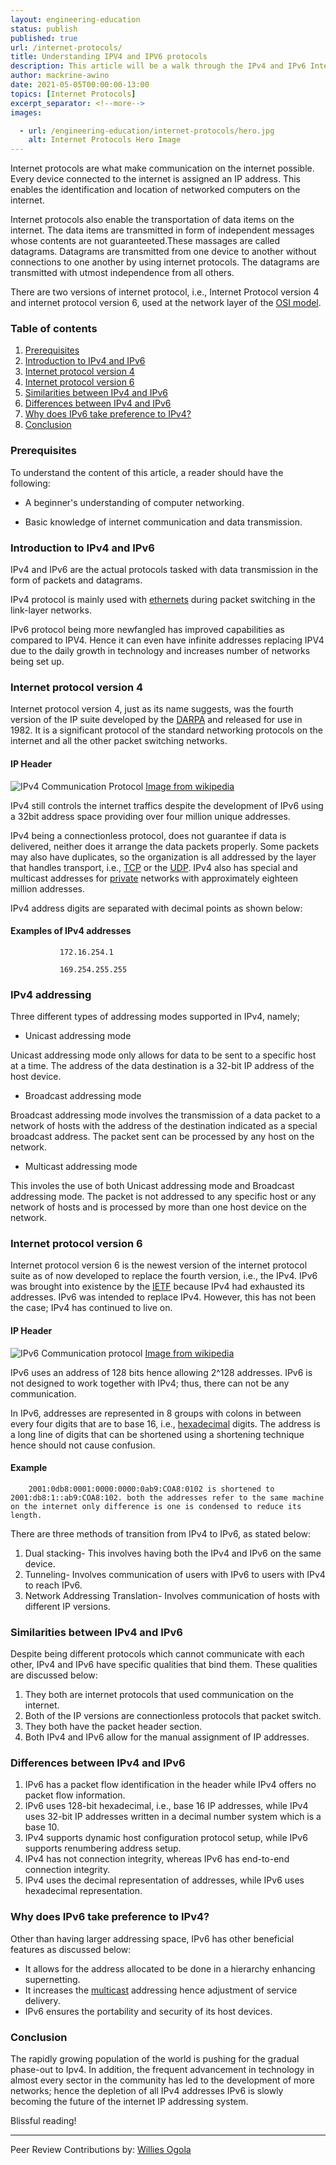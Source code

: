 ```yaml
---
layout: engineering-education
status: publish
published: true
url: /internet-protocols/
title: Understanding IPV4 and IPV6 protocols
description: This article will be a walk through the IPv4 and IPv6 Internet protocols which make communication on the internet possible. 
author: mackrine-awino
date: 2021-05-05T00:00:00-13:00
topics: [Internet Protocols]
excerpt_separator: <!--more-->
images:

  - url: /engineering-education/internet-protocols/hero.jpg
    alt: Internet Protocols Hero Image
---
```

Internet protocols are what make communication on the internet possible. Every device connected to the internet is assigned an IP address. This enables the identification and location of networked computers on the internet. 
<!--more-->
Internet protocols also enable the transportation of data items on the internet. The data items are transmitted in form of independent messages whose contents are not guaranteeted.These massages are called datagrams. Datagrams are transmitted from one device to another without connections to one another by using internet protocols. The datagrams are transmitted with utmost independence from all others.

There are two versions of internet protocol, i.e., Internet Protocol version 4 and internet protocol version 6, used at the network layer of the [OSI model](https://www.imperva.com/learn/application-security/osi-model/). 

### Table of contents

1. [Prerequisites](#prerequisites)
2. [Introduction to IPv4 and IPv6](#introduction-to-IPv4-and-IPv6)
3. [Internet protocol version 4](#internet-protocol-version-4)
4. [Internet protocol version 6](#internet-protocol-version-6)
5.  [Similarities between IPv4 and IPv6](#similarities-between-IPv4-and-IPv6)
6. [Differences between IPv4 and IPv6](#differences-between-IPv4-and-IPv6)
7. [Why does IPv6 take preference to IPv4?](#Why-does-IPv6-take-preference-to-IPv4)
8. [Conclusion](#conclusion)

### Prerequisites

To understand the content of this article, a reader should have the following:

- A beginner's understanding of computer networking.

- Basic knowledge of internet communication and data transmission.

### Introduction to IPv4 and IPv6

IPv4 and IPv6 are the actual protocols tasked with data transmission in the form of packets and datagrams. 

IPv4 protocol is mainly used with [ethernets](https://en.wikipedia.org/wiki/Ethernet)	during packet switching in the link-layer networks.	

IPv6 protocol being more newfangled has improved capabilities as compared to IPV4. Hence it can even have infinite addresses replacing IPV4 due to the daily growth in technology and increases number of networks being set up.

### Internet protocol version 4

Internet protocol version 4, just as its name suggests, was the fourth version of the IP suite developed by the [DARPA](https://www.darpa.mil/work-with-us/technology-demonstrations#:~:text=DARPA%20is%20developing%20technologies%20to,deriving%20insights%20from%20diverse%20datasets.&text=The%20electromagnetic%20spectrum%20functions%20as,and%20voice%20of%20modern%20society.) and released for use in 1982. It is a significant protocol of the standard networking protocols on the internet and all the other packet switching networks. 

#### IP Header

![IPv4 Communication Protocol](/engineering-education/content/articles/internet-protocols/version_two.png)
[Image from wikipedia](https://www.wikipedia.org/)


IPv4 still controls the internet traffics despite the development of IPv6 using a 32bit address space providing over four million unique addresses.

IPv4 being a connectionless protocol, does not guarantee if data is delivered, neither does it arrange the data packets properly. Some packets may also have duplicates, so the organization is all addressed by the layer that handles transport, i.e., [TCP](https://www.sdxcentral.com/resources/glossary/transmission-control-protocol-tcp/#:~:text=Transmission%20Control%20Protocol%20(TCP)%20%E2%80%93,referred%20to%20as%20TCP%2FIP.) or the [UDP](https://en.wikipedia.org/wiki/User_Datagram_Protocol). IPv4 also has special and multicast addresses for [private](https://en.wikipedia.org/wiki/Private_network) networks with approximately eighteen million addresses.

IPv4 address digits are separated with decimal points as shown below:

#### Examples of IPv4 addresses

               172.16.254.1

               169.254.255.255 

### IPv4 addressing

Three different types of addressing modes supported in IPv4, namely; 
- Unicast addressing mode

Unicast addressing mode only allows for data to be sent to a specific host at a time. The address of the data destination is a 32-bit IP address of the host device.
- Broadcast addressing mode

Broadcast addressing mode involves the transmission of a data packet to a network of hosts with the address of the destination indicated as a special broadcast address. The packet sent can be processed by any host on the network.
- Multicast addressing mode

This involes the use of both Unicast addressing mode and Broadcast addressing mode. The packet is not addressed to any specific host or any network of hosts and is processed by more than one host device on the network.
                        
### Internet protocol version 6

Internet protocol version 6 is the newest version of the internet protocol suite as of now developed to replace the fourth version, i.e., the IPv4. IPv6 was brought into existence by the [IETF](https://www.ietf.org/blog/ipv6-internet-standard/) because IPv4 had exhausted its addresses. IPv6 was intended to replace IPv4. However, this has not been the case; IPv4 has continued to live on.

#### IP Header

![IPv6 Communication protocol](/engineering-education/content/articles/internet-protocols/version_one.png)
[Image from wikipedia](https://www.wikipedia.org/)

IPv6 uses an address of 128 bits hence allowing 2^128 addresses. IPv6 is not designed to work together with IPv4; thus, there can not be any communication.	

In IPv6, addresses are represented in 8 groups with colons in between every four digits that are to base 16, i.e.,  [hexadecimal](https://simple.wikipedia.org/wiki/Hexadecimal#:~:text=The%20hexadecimal%20numeral%20system%2C%20often,numbers%20and%20six%20extra%20symbols.) digits. The address is a long line of digits that can be shortened using a shortening technique hence should not cause confusion. 

#### Example

        2001:0db8:0001:0000:0000:0ab9:COA8:0102 is shortened to 2001:db8:1::ab9:COA8:102. both the addresses refer to the same machine on the internet only difference is one is condensed to reduce its length.

There are three methods of transition from IPv4 to IPv6, as stated below:
1. Dual stacking- This involves having both the IPv4 and IPv6 on the same device.
2. Tunneling- Involves communication of users with IPv6 to users with IPv4 to reach IPv6.
3. Network Addressing Translation- Involves communication of hosts with different IP versions. 

### Similarities between IPv4 and IPv6

Despite being different protocols which cannot communicate with each other, IPv4 and IPv6 have specific qualities that bind them. These qualities are discussed below:	

1. They both are internet protocols that used communication on the internet.
2. Both of the IP versions are connectionless protocols that packet switch.
3. They both have the packet header section.
4. Both IPv4 and IPv6 allow for the manual assignment of IP addresses.

### Differences between IPv4 and IPv6

1. IPv6 has a packet flow identification in the header while IPv4 offers no packet flow information.
2. IPv6 uses 128-bit hexadecimal, i.e., base 16 IP addresses, while IPv4 uses 32-bit  IP addresses written in a decimal number system which is a base 10.
3. IPv4 supports dynamic host configuration protocol setup, while IPv6 supports renumbering address setup.
4. IPv4 has not connection integrity, whereas IPv6 has end-to-end connection integrity.
5. IPv4 uses the decimal representation of addresses, while IPv6 uses hexadecimal representation.

### Why does IPv6 take preference to IPv4?

Other than having larger addressing space, IPv6 has other beneficial features as discussed below:
- It allows for the address allocated to be done in a hierarchy enhancing supernetting.
- It increases the [multicast](https://en.wikipedia.org/wiki/Multicast_address#:~:text=From%20Wikipedia%2C%20the%20free%20encyclopedia,for%20a%20designated%20network%20service.) addressing hence adjustment of service delivery.
- IPv6 ensures the portability and security of its host devices.


 ### Conclusion

The rapidly growing population of the world is pushing for the gradual phase-out to Ipv4. In addition, the frequent advancement in technology in almost every sector in the community has led to the development of more networks; hence the depletion of all IPv4 addresses IPv6 is slowly becoming the future of the internet IP addressing system.	

Blissful reading!

---
Peer Review Contributions by: [Willies Ogola](/authors/willies-ogola/)

